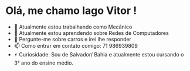 # Olá, me chamo Iago Vitor ! 


- 🔭 Atualmente estou trabalhando como Mecânico
- 🌱 Atualmente estou aprendendo sobre Redes de Computadores
- 💬 Pergunte-me sobre carros e irei lhe responder
- 📫 Como entrar em contato comigo: 71 986939809
- ⚡ Curiosidade: Sou de Salvador/ Bahia e atualmente estou cursando o 3° ano do ensino médio.
